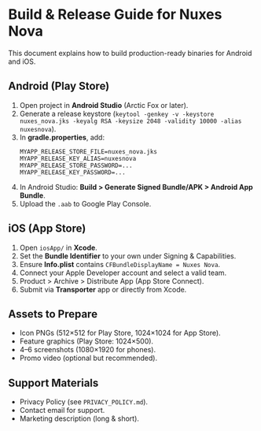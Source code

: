 
# Build & Release Guide for Nuxes Nova

This document explains how to build production-ready binaries for Android and iOS.

## Android (Play Store)
1. Open project in **Android Studio** (Arctic Fox or later).
2. Generate a release keystore (`keytool -genkey -v -keystore nuxes_nova.jks -keyalg RSA -keysize 2048 -validity 10000 -alias nuxesnova`).
3. In **gradle.properties**, add:
   ```
   MYAPP_RELEASE_STORE_FILE=nuxes_nova.jks
   MYAPP_RELEASE_KEY_ALIAS=nuxesnova
   MYAPP_RELEASE_STORE_PASSWORD=...
   MYAPP_RELEASE_KEY_PASSWORD=...
   ```
4. In Android Studio: **Build > Generate Signed Bundle/APK > Android App Bundle**.
5. Upload the `.aab` to Google Play Console.

## iOS (App Store)
1. Open `iosApp/` in **Xcode**.
2. Set the **Bundle Identifier** to your own under Signing & Capabilities.
3. Ensure **Info.plist** contains `CFBundleDisplayName = Nuxes Nova`.
4. Connect your Apple Developer account and select a valid team.
5. Product > Archive > Distribute App (App Store Connect).
6. Submit via **Transporter** app or directly from Xcode.

## Assets to Prepare
- Icon PNGs (512×512 for Play Store, 1024×1024 for App Store).
- Feature graphics (Play Store: 1024×500).
- 4–6 screenshots (1080×1920 for phones).
- Promo video (optional but recommended).

## Support Materials
- Privacy Policy (see `PRIVACY_POLICY.md`).
- Contact email for support.
- Marketing description (long & short).
